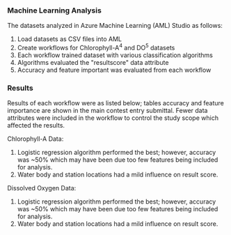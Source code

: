 ### Machine Learning Analysis

The datasets analyzed in Azure Machine Learning (AML) Studio as follows:

1. Load datasets as CSV files into AML
2. Create workflows for Chlorophyll-A$^{4}$ and DO$^{5}$ datasets
3. Each workflow trained dataset with various classification algorithms
4. Algorithms evaluated the "resultscore" data attribute
5. Accuracy and feature important was evaluated from each workflow

### Results

Results of each workflow were as listed below; tables accuracy and feature importance are shown in the main contest entry submittal. Fewer data attributes were included in the workflow to control the study scope which affected the results.

Chlorophyll-A Data:
1. Logistic regression algorithm performed the best; however, accuracy was ~50% which may have been due too few features being included for analysis.
2. Water body and station locations had a mild influence on result score.

Dissolved Oxygen Data:
1. Logistic regression algorithm performed the best; however, accuracy was ~50% which may have been due too few features being included for analysis.
2. Water body and station locations had a mild influence on result score.
